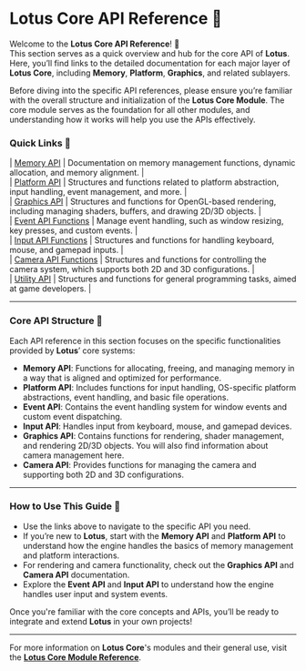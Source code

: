 # **Lotus Core API Reference 🪷**

Welcome to the **Lotus Core API Reference**! 🌸  
This section serves as a quick overview and hub for the core API of **Lotus**. Here, you’ll find links to the detailed documentation for each major layer of **Lotus Core**, including **Memory**, **Platform**, **Graphics**, and related sublayers.

Before diving into the specific API references, please ensure you’re familiar with the overall structure and initialization of the **Lotus Core Module**. The core module serves as the foundation for all other modules, and understanding how it works will help you use the APIs effectively.

### Quick Links 🪷  
| [Memory API](memory.md) | Documentation on memory management functions, dynamic allocation, and memory alignment. |  
| [Platform API](platform.md) | Structures and functions related to platform abstraction, input handling, event management, and more. |  
| [Graphics API](graphics.md) | Structures and functions for OpenGL-based rendering, including managing shaders, buffers, and drawing 2D/3D objects. |  
| [Event API Functions](event.md) | Manage event handling, such as window resizing, key presses, and custom events. |  
| [Input API Functions](input.md) | Structures and functions for handling keyboard, mouse, and gamepad inputs. |  
| [Camera API Functions](camera.md) | Structures and functions for controlling the camera system, which supports both 2D and 3D configurations. |  
| [Utility API](utility.md) | Structures and functions for general programming tasks, aimed at game developers. |  

---

### Core API Structure 🪷
Each API reference in this section focuses on the specific functionalities provided by **Lotus**’ core systems:

- **Memory API**: Functions for allocating, freeing, and managing memory in a way that is aligned and optimized for performance.
- **Platform API**: Includes functions for input handling, OS-specific platform abstractions, event handling, and basic file operations.
- **Event API**: Contains the event handling system for window events and custom event dispatching.
- **Input API**: Handles input from keyboard, mouse, and gamepad devices.
- **Graphics API**: Contains functions for rendering, shader management, and rendering 2D/3D objects. You will also find information about camera management here.
- **Camera API**: Provides functions for managing the camera and supporting both 2D and 3D configurations.

---

### How to Use This Guide 🪷
- Use the links above to navigate to the specific API you need.
- If you’re new to **Lotus**, start with the **Memory API** and **Platform API** to understand how the engine handles the basics of memory management and platform interactions.
- For rendering and camera functionality, check out the **Graphics API** and **Camera API** documentation.
- Explore the **Event API** and **Input API** to understand how the engine handles user input and system events.

Once you're familiar with the core concepts and APIs, you’ll be ready to integrate and extend **Lotus** in your own projects!

---

For more information on **Lotus Core**'s modules and their general use, visit the [**Lotus Core Module Reference**](../../module_ref/core/core.md).
